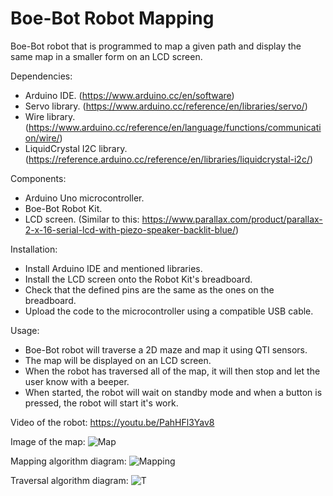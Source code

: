 # Boe-Bot Robot Mapping
Boe-Bot robot that is programmed to map a given path and display the same map in a smaller form on an LCD screen.

Dependencies:
- Arduino IDE. (https://www.arduino.cc/en/software)
- Servo library. (https://www.arduino.cc/reference/en/libraries/servo/)
- Wire library. (https://www.arduino.cc/reference/en/language/functions/communication/wire/)
- LiquidCrystal I2C library. (https://reference.arduino.cc/reference/en/libraries/liquidcrystal-i2c/)

Components:
- Arduino Uno microcontroller.
- Boe-Bot Robot Kit.
- LCD screen. (Similar to this: https://www.parallax.com/product/parallax-2-x-16-serial-lcd-with-piezo-speaker-backlit-blue/)

Installation:
- Install Arduino IDE and mentioned libraries.
- Install the LCD screen onto the Robot Kit's breadboard.
- Check that the defined pins are the same as the ones on the breadboard.
- Upload the code to the microcontroller using a compatible USB cable.

Usage:
- Boe-Bot robot will traverse a 2D maze and map it using QTI sensors. 
- The map will be displayed on an LCD screen. 
- When the robot has traversed all of the map, it will then stop and let the user know with a beeper.
- When started, the robot will wait on standby mode and when a button is pressed, the robot will start it's work.

Video of the robot: https://youtu.be/PahHFl3Yav8

Image of the map: ![Map](https://github.com/HaroldOtsus/Boe-Bot-Robot-Mapping/assets/92230750/fba99641-9517-4a6f-a3e0-1f6897678d1d)

Mapping algorithm diagram: ![Mapping](https://github.com/HaroldOtsus/Boe-Bot-Robot-Mapping/assets/92230750/86fe8b5b-d6b7-4cf5-a5a6-a449e5f8055a)


Traversal algorithm diagram: ![T](https://github.com/HaroldOtsus/Boe-Bot-Robot-Mapping/assets/92230750/1f555ed7-2cdb-4e26-8d55-f7a442a8dc74)

